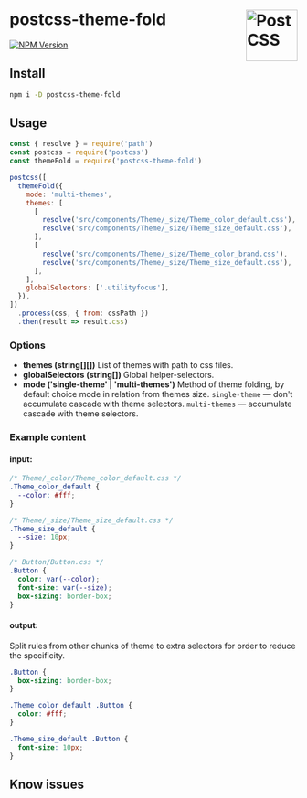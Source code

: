 # postcss-theme-fold [<img src="https://postcss.github.io/postcss/logo.svg" alt="PostCSS" width="90" height="90" align="right">][postcss]

[![NPM Version][npm-img]][npm-url]

## Install

```sh
npm i -D postcss-theme-fold
```

## Usage

```js
const { resolve } = require('path')
const postcss = require('postcss')
const themeFold = require('postcss-theme-fold')

postcss([
  themeFold({
    mode: 'multi-themes',
    themes: [
      [
        resolve('src/components/Theme/_size/Theme_color_default.css'),
        resolve('src/components/Theme/_size/Theme_size_default.css'),
      ],
      [
        resolve('src/components/Theme/_size/Theme_color_brand.css'),
        resolve('src/components/Theme/_size/Theme_size_default.css'),
      ],
    ],
    globalSelectors: ['.utilityfocus'],
  }),
])
  .process(css, { from: cssPath })
  .then(result => result.css)
```

### Options

* **themes (string[][])**
  List of themes with path to css files.
* **globalSelectors (string[])**
  Global helper-selectors.
* **mode ('single-theme' | 'multi-themes')**
  Method of theme folding, by default choice mode in relation from themes size.
  `single-theme` — don't accumulate cascade with theme selectors.
  `multi-themes` — accumulate cascade with theme selectors.

### Example content

#### input:

```css
/* Theme/_color/Theme_color_default.css */
.Theme_color_default {
  --color: #fff;
}

/* Theme/_size/Theme_size_default.css */
.Theme_size_default {
  --size: 10px;
}

/* Button/Button.css */
.Button {
  color: var(--color);
  font-size: var(--size);
  box-sizing: border-box;
}
```

#### output:

Split rules from other chunks of theme to extra selectors for order to reduce the specificity.

```css
.Button {
  box-sizing: border-box;
}

.Theme_color_default .Button {
  color: #fff;
}

.Theme_size_default .Button {
  font-size: 10px;
}
```

## Know issues

[npm-img]: https://img.shields.io/npm/v/postcss-theme-fold.svg
[npm-url]: https://www.npmjs.com/package/postcss-theme-fold

[PostCSS]: https://github.com/postcss/postcss
